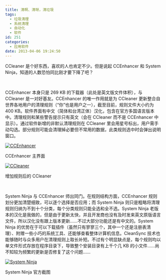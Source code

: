 ```yaml
---
title: 清啊、清呀，清垃圾
tags:
  - 垃圾清理
  - 系统清理
  - 自动化
  - 软件
id: 251
categories:
  - 应用软件
date: 2013-04-06 19:24:50
---
```


CCleaner 是个好东西，喜欢的人也肯定不少。但是说起 CCEnhancer 和 System Ninja，知道的人数恐怕同比刚才要下降了吧？

&nbsp;

CCEnhancer 本身只是 269 KB 的下载器（此处是英文版文件体积），与 CCleaner 是一对好基友。CCEnhancer 的唯一作用就是为 CCleaner 更新整合自世界各地用户的清理规则（“你”也是用户之一），截至目前，规则文件大小约为 400 KB。软件界面有中文（简体和台湾正体）汉化，包含在官方多国语言版本中。清理规则和某些警告提示只有英文（会在 CCleaner 而不是 CCEnhancer 中显示）。通过软件新增的非默认清理规则在 CCleaner 里会用星号标出，用户需手动勾选。部分规则可能会清理掉必要但不常用的数据，此类规则选中时会弹出说明窗口。

[![CCEnhancer](//www.sinosky.org/uploads/Created%20by%20D.Y./CCE1.png)](//www.sinosky.org/uploads/Created%20by%20D.Y./CCE1.png "CCEnhancer")

CCEnhancer 主界面

[![CCleaner](//www.sinosky.org/uploads/Created%20by%20D.Y./CCE2.png)](//www.sinosky.org/uploads/Created%20by%20D.Y./CCE2.png "CCleaner")

增加规则后的 CCleaner

&nbsp;

System Ninja 与 CCEnhancer 师出同门。在规则结构方面，CCEnhancer 规则划分更加清楚细致，可以逐个选择是否应用；而 System Ninja 则只是粗略将清理规则归纳为不到十个分类，每个分类规则只能全选和全不选。System Ninja 老版本的汉化是我做的，但是由于更新太快，并且开发商也没有及时发来英文原版语言文件，所以汉化没有跟上版本更新……不过大部分功能还是有中文的。System Ninja 的优势在于可以下载插件（虽然只有寥寥三个，其中一个还是注册表清理）、附赠一些小巧的系统工具、还能够查看整体计算机信息。CleanSync 技术也能够随时与众多用户在清理规则上取长补短。不过有个明显缺点是，每个规则均以单文件形式存放在程序目录下，导致整个安装目录有上千个几 KB 的小文件……尚不知较为频繁的更新是否修复了这个问题……

[![System Ninja](http://singularlabs.com/wp-content/uploads/2010/05/SystemNinja2.png)](http://singularlabs.com/wp-content/uploads/2010/05/SystemNinja2.png "System Ninja")

System Ninja 官方截图